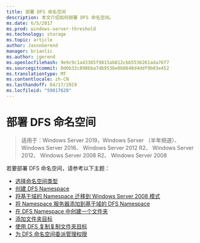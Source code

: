 ```yaml
---
title: 部署 DFS 命名空间
description: 本文介绍如何部署 DFS 命名空间。
ms.date: 6/5/2017
ms.prod: windows-server-threshold
ms.technology: storage
ms.topic: article
author: JasonGerend
manager: brianlic
ms.author: jgerend
ms.openlocfilehash: 9e9c9c1a43365f9815ab812cbb5536261ada76f7
ms.sourcegitcommit: 0d0b32c8986ba7db9536e0b8648d4ddf9b03e452
ms.translationtype: MT
ms.contentlocale: zh-CN
ms.lasthandoff: 04/17/2019
ms.locfileid: "59817628"
---
```

# <a name="deploying-dfs-namespaces"></a>部署 DFS 命名空间

> 适用于：Windows Server 2019，Windows Server （半年频道）、 Windows Server 2016、 Windows Server 2012 R2、 Windows Server 2012、 Windows Server 2008 R2、 Windows Server 2008

若要部署 DFS 命名空间，请参考以下主题：

-   [选择命名空间类型](choose-a-namespace-type.md)
-   [创建 DFS Namespace](create-a-dfs-namespace.md)
-   [将基于域的 Namespace 迁移到 Windows Server 2008 模式](migrate-a-domain-based-namespace-to-windows-server-2008-mode.md)
-   [将 Namespace 服务器添加到基于域的 DFS Namespace](add-namespace-servers-to-a-domain-based-dfs-namespace.md)
-   [在 DFS Namespace 中创建一个文件夹](create-a-folder-in-a-dfs-namespace.md)
-   [添加文件夹目标](add-folder-targets.md)
-   [使用 DFS 复制复制文件夹目标](replicate-folder-targets-using-dfs-replication.md)
-   [为 DFS 命名空间委派管理权限](delegate-management-permissions-for-dfs-namespaces.md)
